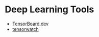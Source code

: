 # Deep Learning Tools
- [TensorBoard.dev](https://tensorboard.dev/)
- [tensorwatch](https://github.com/microsoft/tensorwatch)

